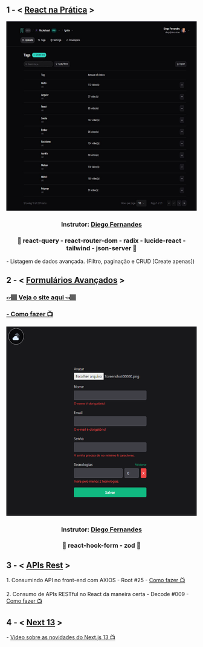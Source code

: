 <h2>1 - < <a href="https://github.com/carlos09v/ReactProjects/tree/main/rocketseat/react_na_pratica">React na Prática</a> ></h2>
<div align='center'>
    <img height='500' src="https://github.com/carlos09v/ReactProjects/blob/main/rocketseat/react_na_pratica/src/assets/preview.jpg?raw=true" alt="ReactNaPratica-preview">
    <h3>Instrutor: <a href='https://github.com/diego3g'>Diego Fernandes</a></h3>
    <h3>🩵 react-query - react-router-dom - radix - lucide-react - tailwind - json-server 🩵</h3>
</div>
<p>- Listagem de dados avançada. (Filtro, paginação e CRUD [Create apenas])</p>

<h2>2 - < <a href="https://github.com/carlos09v/ReactProjects/tree/main/rocketseat/advanced-forms">Formulários Avançados</a> ></h2>
<h3><a href="https://advanced-forms-carlos09v.vercel.app/">👉🏽 Veja o site aqui 👈🏽</a></h3>
<h3><a href="https://www.youtube.com/watch?v=XSbMSSdGSdg&ab_channel=Rocketseat" target="_blank"> - Como fazer 📺</a></h3>
<div align='center'>
    <img height='500' src="https://github.com/carlos09v/ReactProjects/blob/main/rocketseat/advanced-forms/src/assets/preview-dark.png?raw=true" alt="AdvancedForms-dark-preview">
    <h3>Instrutor: <a href='https://github.com/diego3g'>Diego Fernandes</a></h3>
    <h3>💚 react-hook-form - zod 💚</h3>
</div>

<h2>3 - < <a href="https://github.com/carlos09v/ReactProjects/tree/main/rocketseat/restAPIs">APIs Rest</a> ></h2>
<p>1. Consumindo API no front-end com AXIOS - Root #25 - <a href="https://www.youtube.com/watch?v=VM4e37DaskU&ab_channel=Rocketseat
" target="_blank">Como fazer 📺</a></p>
<p>2. Consumo de APIs RESTful no React da maneira certa - Decode #009 - <a href="https://www.youtube.com/watch?v=uNFB9EbQz90&ab_channel=Rocketseat
" target="_blank">Como fazer 📺</a></p>

<h2>4 - < <a href="https://github.com/carlos09v/ReactProjects/tree/main/rocketseat/next13">Next 13</a> ></h2>
<p>- <a href="https://www.youtube.com/watch?v=0zl72thBKzo" target="_blank">Video sobre as novidades do Next.js 13 📺</a></p>
